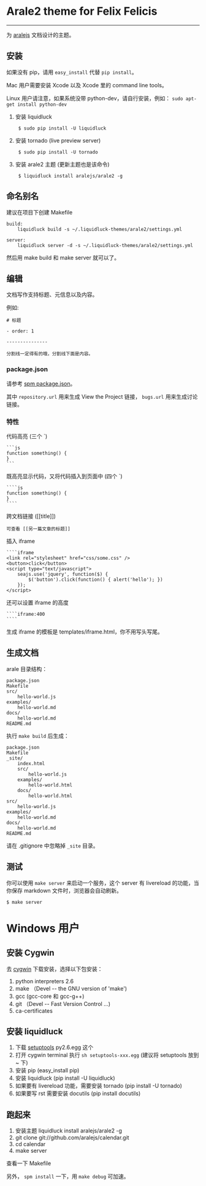 # Arale2 theme for Felix Felicis

------------

为 [aralejs](http://aralejs.org) 文档设计的主题。


## 安装

如果没有 pip，请用 ``easy_install`` 代替 ``pip install``。

Mac 用户需要安装 Xcode 以及 Xcode 里的 command line tools。

Linux 用户请注意，如果系统没带 python-dev，请自行安装，例如：
``sudo apt-get install python-dev``


1. 安装 liquidluck

        $ sudo pip install -U liquidluck

2. 安装 tornado (live preview server)

        $ sudo pip install -U tornado

3. 安装 arale2 主题 (更新主题也是该命令)

        $ liquidluck install aralejs/arale2 -g


## 命名别名

建议在项目下创建 Makefile

```
build:
    liquidluck build -s ~/.liquidluck-themes/arale2/settings.yml

server:
    liquidluck server -d -s ~/.liquidluck-themes/arale2/settings.yml
```

然后用 make build 和 make server 就可以了。


## 编辑

文档写作支持标题、元信息以及内容。

例如:

```
# 标题

- order: 1

---------------

分割线一定得有的哦，分割线下面是内容。
```

### package.json

请参考 [spm package.json](https://github.com/seajs/spm/wiki/package.json)。

其中 ``repository.url`` 用来生成 View the Project 链接， ``bugs.url`` 用来生成讨论链接。


### 特性

代码高亮 (三个 `)

    ```js
    function something() {
    }
    ```

既高亮显示代码，又将代码插入到页面中 (四个 `)

    ````js
    function something() {
    }
    ````

跨文档链接 ([[title]])

    可查看 [[另一篇文章的标题]]


插入 iframe

    ````iframe
    <link rel="stylesheet" href="css/some.css" />
    <button>click</button>
    <script type="text/javascript">
        seajs.use('jquery', function($) {
            $('button').click(function() { alert('hello'); })
        });
    </script>

还可以设置 iframe 的高度

    ````iframe:400
    ````

生成 iframe 的模板是 templates/iframe.html，你不用写头写尾。

## 生成文档

arale 目录结构：

```
package.json
Makefile
src/
    hello-world.js
examples/
    hello-world.md
docs/
    hello-world.md
README.md
```

执行 ``make build`` 后生成：

```
package.json
Makefile
_site/
    index.html
    src/
        hello-world.js
    examples/
        hello-world.html
    docs/
        hello-world.html
src/
    hello-world.js
examples/
    hello-world.md
docs/
    hello-world.md
README.md
```

请在 .gitignore 中忽略掉 ``_site`` 目录。

## 测试

你可以使用 ``make server`` 来启动一个服务，这个 server 有 livereload 的功能，当你保存 markdown 文件时，浏览器会自动刷新。

```
$ make server
```


# Windows 用户

## 安装 Cygwin

去 [cygwin](http://www.cygwin.com) 下载安装，选择以下包安装：

1. python interpreters 2.6
2. make （Devel -- the GNU version of 'make')
3. gcc (gcc-core 和 gcc-g++)
4. git （Devel -- Fast Version Control …)
5. ca-certificates

## 安装 liquidluck

1. 下载 [setuptools](http://pypi.python.org/pypi/setuptools) py2.6.egg 这个
2. 打开 cygwin terminal 执行 ``sh setuptools-xxx.egg`` (建议将 setuptools 放到 ~ 下)
3. 安装 pip (easy_install pip)
4. 安装 liquidluck (pip install -U liquidluck)
5. 如果要有 livereload 功能，需要安装 tornado (pip install -U tornado)
6. 如果要写 rst 需要安装 docutils (pip install docutils)

## 跑起来

1. 安装主题 liquidluck install aralejs/arale2 -g
2. git clone git://github.com/aralejs/calendar.git
3. cd calendar
4. make server

查看一下 Makefile

另外， ``spm install`` 一下，用 ``make debug`` 可加速。
